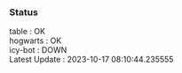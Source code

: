 ### Status


table : OK  
hogwarts : OK  
icy-bot : DOWN  
Latest Update : 2023-10-17 08:10:44.235555
